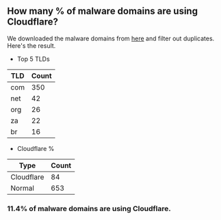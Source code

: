## How many % of malware domains are using Cloudflare?


We downloaded the malware domains from [here](https://urlhaus.abuse.ch) and filter out duplicates.
Here's the result.


[//]: # (start replacement)


- Top 5 TLDs

| TLD | Count |
| --- | --- |
| com | 350 |
| net | 42 |
| org | 26 |
| za | 22 |
| br | 16 |


- Cloudflare %

| Type | Count |
| --- | --- |
| Cloudflare | 84 |
| Normal | 653 |


### 11.4% of malware domains are using Cloudflare.